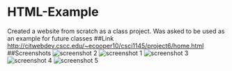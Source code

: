 # HTML-Example
Created a website from scratch as a class project. Was asked to be used as an example for future classes
##Link
http://citwebdev.cscc.edu/~ecooper10/csci1145/project6/home.html
##Screenshots
![screenshot 2](https://cloud.githubusercontent.com/assets/21373002/22187402/9703bdd8-e0d3-11e6-8afa-2fe000d60aad.png)
![screenshot 1](https://cloud.githubusercontent.com/assets/21373002/22187406/afd27282-e0d3-11e6-94b5-1a8a080590fb.png)
![screenshot 3](https://cloud.githubusercontent.com/assets/21373002/22187410/c0bd0d14-e0d3-11e6-9dfb-3a85629a4442.png)
![screenshot 4](https://cloud.githubusercontent.com/assets/21373002/22187412/d1b6ac42-e0d3-11e6-81c8-d1354f95e348.png)
![screenshot 5](https://cloud.githubusercontent.com/assets/21373002/22187415/daa33c1c-e0d3-11e6-9f08-3117a02f8ff1.png)

